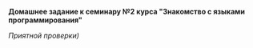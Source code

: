 **Домашнее задание к семинару №2 курса "Знакомство с языками программирования"**

*Приятной проверки)*
